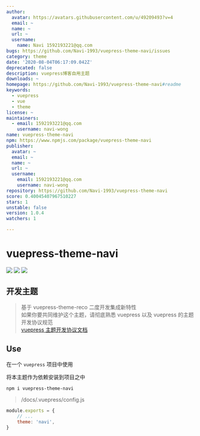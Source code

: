 ```yaml
---
author:
  avatar: https://avatars.githubusercontent.com/u/49209493?v=4
  email: ~
  name: ~
  url: ~
  username:
    name: Navi 1592193221@qq.com
bugs: https://github.com/Navi-1993/vuepress-theme-navi/issues
category: theme
date: '2020-08-04T06:17:09.042Z'
deprecated: false
description: vuepress博客自用主题
downloads: ~
homepage: https://github.com/Navi-1993/vuepress-theme-navi#readme
keywords:
  - vuepress
  - vue
  - theme
license: ~
maintainers:
  - email: 1592193221@qq.com
    username: navi-wong
name: vuepress-theme-navi
npm: https://www.npmjs.com/package/vuepress-theme-navi
publisher:
  avatar: ~
  email: ~
  name: ~
  url: ~
  username:
    email: 1592193221@qq.com
    username: navi-wong
repository: https://github.com/Navi-1993/vuepress-theme-navi
score: 0.40045407967510227
stars: 1
unstable: false
version: 1.0.4
watchers: 1

---
```


# vuepress-theme-navi

[![](https://img.shields.io/npm/v/vuepress-theme-navi.svg)](https://www.npmjs.com/package/vuepress-theme-navi)
[![](https://img.shields.io/npm/dt/vuepress-theme-navi.svg)](https://www.npmjs.com/package/vuepress-theme-navi)
[![](https://img.shields.io/npm/l/vuepress-theme-navi.svg)](https://github.com/Navi-1993/vuepress-theme-navi)

## 开发主题

> 基于 vuepress-theme-reco 二度开发集成新特性  
> 如果你要共同维护这个主题，请彻底熟悉 vuepress 以及 vuepress 的主题开发协议规范  
> [vuepress 主题开发协议文档](https://vuepress.vuejs.org/zh/theme/)  

## Use

在一个 `vuepress` 项目中使用

将本主题作为依赖安装到项目之中

```bash
npm i vuepress-theme-navi
```

> /docs/.vuepress/config.js

```js
module.exports = {
	// ...
	theme: 'navi',
}
```
